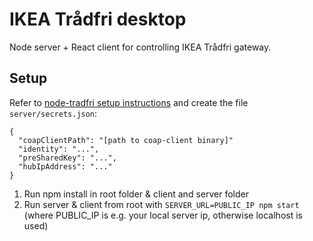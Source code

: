 # IKEA Trådfri desktop

Node server + React client for controlling IKEA Trådfri gateway.

## Setup

Refer to [node-tradfri setup instructions](https://github.com/morzzz007/node-tradfri) and create the file `server/secrets.json`:

```
{
  "coapClientPath": "[path to coap-client binary]"
  "identity": "...",
  "preSharedKey": "...",
  "hubIpAddress": "..."
}
```

1. Run npm install in root folder & client and server folder
1. Run server & client from root with `SERVER_URL=PUBLIC_IP npm start` (where PUBLIC_IP is e.g. your local server ip, otherwise localhost is used)
